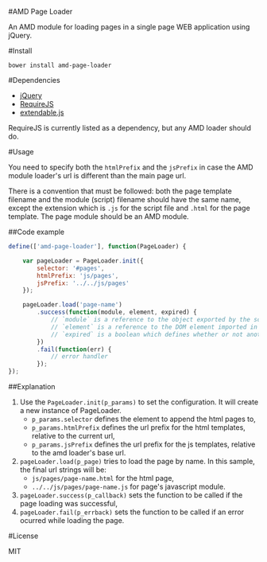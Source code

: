 #AMD Page Loader

An AMD module for loading pages in a single page WEB application using jQuery.

#Install

    bower install amd-page-loader
    
#Dependencies

* [jQuery](http://jquery.com/)
* [RequireJS](http://requirejs.org/)
* [extendable.js](www.github.com/jeremija/extendable.js)

RequireJS is currently listed as a dependency, but any AMD loader should do.

#Usage

You need to specify both the `htmlPrefix` and the `jsPrefix` in case the AMD module loader's url is different than the main page url.

There is a convention that must be followed: both the page template filename and the module (script) filename should have the same name, except the extension which is `.js` for the script file and `.html` for the page template. The page module should be an AMD module.

##Code example

```javascript
define(['amd-page-loader'], function(PageLoader) {

	var pageLoader = PageLoader.init({
		selector: '#pages',
		htmlPrefix: 'js/pages',
		jsPrefix: '../../js/pages'
	});

	pageLoader.load('page-name')
		.success(function(module, element, expired) {
			// `module` is a reference to the object exported by the script
			// `element` is a reference to the DOM element imported in the element defined by `selector`
			// `expired` is a boolean which defines whether or not another load request was placed after the current one
		})
		.fail(function(err) {
			// error handler
		});
});
```

##Explanation

1. Use the `PageLoader.init(p_params)` to set the configuration. It will create a new instance of PageLoader.
   * `p_params.selector` defines the element to append the html pages to,
   * `p_params.htmlPrefix` defines the url prefix for the html templates, relative to the current url,
   * `p_params.jsPrefix` defines the url prefix for the js templates, relative to the amd loader's base url.
2. `pageLoader.load(p_page)` tries to load the page by name. In this sample, the final url strings will be:
   * `js/pages/page-name.html` for the html page,
   * `../../js/pages/page-name.js` for page's javascript module.
3. `pageLoader.success(p_callback)` sets the function to be called if the page loading was successful,
4. `pageLoader.fail(p_errback)` sets the function to be called if an error ocurred while loading the page.

#License

MIT
